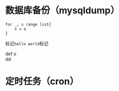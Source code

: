 # 数据库备份（mysqldump）
```
for _, s range list{
    s = a
}
```

标记`hello world`标记

def o  
    dd 

# 定时任务（cron）